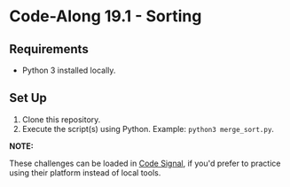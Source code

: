 # Code-Along 19.1 - Sorting

## Requirements

- Python 3 installed locally.

## Set Up

1. Clone this repository.
2. Execute the script(s) using Python. Example: `python3 merge_sort.py`.

**NOTE:**

These challenges can be loaded in [Code Signal](https://codesignal.com/), if you'd prefer to practice using their platform instead of local tools.
